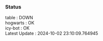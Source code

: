 ### Status


table : DOWN  
hogwarts : OK  
icy-bot : OK  
Latest Update : 2024-10-02 23:10:09.764945

